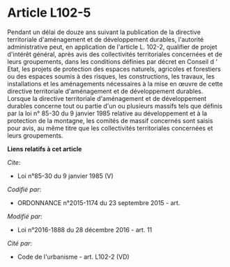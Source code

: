 # Article L102-5

Pendant un délai de douze ans suivant la publication de la directive territoriale d'aménagement et de développement durables,
l'autorité administrative peut, en application de l'article L. 102-2, qualifier de projet d'intérêt général, après avis des
collectivités territoriales concernées et de leurs groupements, dans les conditions définies par décret en Conseil d ‘ Etat,
les projets de protection des espaces naturels, agricoles et forestiers ou des espaces soumis à des risques, les
constructions, les travaux, les installations et les aménagements nécessaires à la mise en œuvre de cette directive
territoriale d'aménagement et de développement durables. Lorsque la directive territoriale d'aménagement et de développement
durables concerne tout ou partie d'un ou plusieurs massifs tels que définis par la loi n° 85-30 du 9 janvier 1985 relative au
développement et à la protection de la montagne, les comités de massif concernés sont saisis pour avis, au même titre que les
collectivités territoriales concernées et leurs groupements.

**Liens relatifs à cet article**

_Cite_:

  - Loi n°85-30 du 9 janvier 1985 (V)

_Codifié par_:

  - ORDONNANCE n°2015-1174 du 23 septembre 2015 - art.

_Modifié par_:

  - Loi n°2016-1888 du 28 décembre 2016 - art. 11

_Cité par_:

  - Code de l'urbanisme - art. L102-2 (VD)
